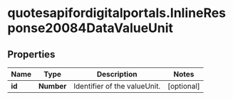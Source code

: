 # quotesapifordigitalportals.InlineResponse20084DataValueUnit

## Properties

Name | Type | Description | Notes
------------ | ------------- | ------------- | -------------
**id** | **Number** | Identifier of the valueUnit. | [optional] 


